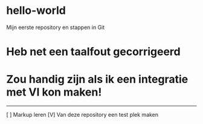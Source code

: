 # hello-world
Mijn eerste repository en stappen in Git
# Heb net een taalfout gecorrigeerd
# Zou handig zijn als ik een integratie met VI kon maken!

---------
[ ] Markup leren
[V] Van deze repository een test plek maken
